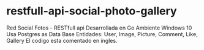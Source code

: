 # restfull-api-social-photo-gallery
Red Social Fotos - RESTfull api
Desarrollada en Go
Ambiente Windows 10
Usa Postgres as Data Base
Entidades: User, Image, Picture, Comment, Like, Gallery
El codigo esta comentado en ingles.
